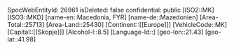 ﻿---
location: [41.98,21.43]
type: Country
tags:
- geo/Country
---
SpocWebEntityId: 26961
isDeleted: false
confidential: public
[ISO2::MK]
[ISO3::MKD]
[name-en::Macedonia, FYR]
[name-de::Mazedonien]
[Area-Total::25713]
[Area-Land::25430]
[Continent::[[Europe]]]
[VehicleCode::MK]
[Capital::[[Skopje]]]
[Alcohol-l::8.5]
[Language-Id::]
[geo-lon::21.43]
[geo-lat::41.98]

